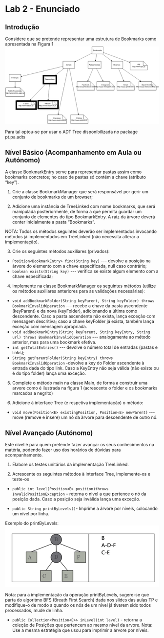 # Lab 2 - Enunciado

## Introdução

Considere que se pretende representar uma estrutura de Bookmarks como  apresentada na Figura 1
![figura1](images/figura_1.png)

Para tal optou-se por usar o ADT Tree disponibilizada no package pt.pa.adts

## Nível Básico (Acompanhamento em Aula ou Autónomo)
 
A classe BookmarkEntry serve para representar pastas assim como bookmarks concretos; no caso de pastas só contém a chave (atributo “key”).

1.	Crie a classe BookmarkManager que será responsável por gerir um conjunto de bookmarks de um browser; 

2.	Adicione uma instância de TreeLinked com nome bookmarks, que será manipulada posteriormente, de forma a que permita guardar um conjunto de elementos do tipo BookmarkEntry. A raíz da àrvore deverá conter inicialmente a pasta “Bookmarks”.

NOTA: Todos os métodos seguintes deverão ser implementados invocando métodos já implementados em TreeLinked (não necessita alterar a implementação).

3.	Crie os seguintes métodos auxiliares (privados):

-	`Position<BookmarkEntry> find(String key)` --- devolve a posição na árvore do elemento com a chave especificada, null caso contrário;
-	`boolean exists(String key)` --- verifica se existe algum elemento com a chave especificada;


4.	Implemente na classe BookmarkManager os seguintes métodos (utilize os métodos auxiliares anteriores para as validações necessárias):
-	`void addBookmarkFolder(String keyParent, String keyFolder) throws BookmarkInvalidOperation` --- recebe a chave da pasta ascendente (keyParent) e da nova (keyFolder), adicionando a última como descendente. Caso a pasta ascendente não exista, lança exceção com mensagem descritiva; caso a chave keyFolder já exista, também lança exceção com mensagem apropriada.
-	`void addBookmarkEntry(String keyParent, String keyEntry, String url) throws BookmarkInvalidOperation` --- analogamente ao método anterior, mas para uma bookmark efetiva.
-	`int getTotalEntries()` --- devolve o número total de entradas (pastas e links);
-	`String getParentFolder(String keyEntry) throws BookmarkInvalidOperation` -devolve a key do Folder ascendente à entrada dada do tipo link. Caso a KeyEntry não seja válida (não existe ou é do tipo folder) lança uma exceção.


5.	Complete o método main na classe Main, de forma a construir uma arvore como é ilustrada na figura 1 (acrescente o folder e os bookmarks marcados a negrito) 

6.	Adicione à interface Tree (e respetiva implementação) o método:

- `void move(Position<E> existingPosition, Position<E> newParent)` --- move (remove e insere) um nó da àrvore para descendente de outro nó.

## Nível Avançado (Autónomo)

Este nível é para quem pretende fazer avançar os seus conhecimentos na matéria, podendo fazer uso dos horários de dúvidas para acompanhamento.

1.	Elabore os testes unitários da implementação TreeLinked.

2.	Acrescente os seguintes métodos à interface Tree, implemente-os e teste-os
-	`public int level(Position<E> position)throws InvalidPositionException` – retorna o nivel a que pertence o nó da posição dada. Caso a posição seja inválida lança uma exceção.

-	`public String printByLevels()`- Imprime a árvore por níveis, colocando um nível por linha.

Exemplo do printByLevels:
![figura1](images/figura_2.png)

Nota: para a implementação da operação printByLevels, sugere-se que parta do algoritmo BFS (Breath First Search)  dada nos slides das aulas TP e modifique-o de modo a quando os nós de um nível já tiverem sido todos processados, mude de linha. 

- `public Collection<Position<E>> inLevel(int level)` - retorna a coleção de Posições que pertencem ao mesmo nível da arvore.
Nota: Use a mesma estratégia que usou para imprimir a árvore por níveis.




